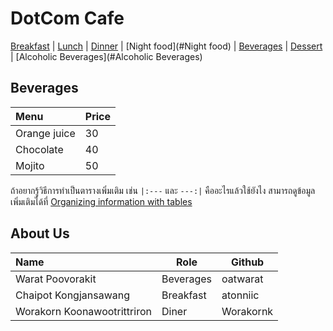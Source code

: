 # DotCom Cafe

[Breakfast](#Breakfast) | [Lunch](#Lunch) | [Dinner](#Dinner) | [Night food](#Night food) | [Beverages](#Beverages) | [Dessert](#Dessert) | [Alcoholic Beverages](#Alcoholic Beverages)

## Beverages 

| Menu                 | Price|
|:-------------------------|----------|
| Orange juice               | 30    |
| Chocolate              |  40     |
| Mojito               | 50      |


ถ้าอยากรู้วิธีการทำเป็นตารางเพิ่มเติม เช่น `|:---` และ `---:|` คืออะไรแล้วใช้ยังไง สามารถดูข้อมูลเพิ่มเติมได้ที่ [Organizing information with tables](https://docs.github.com/en/get-started/writing-on-github/working-with-advanced-formatting/organizing-information-with-tables)   



## About Us

| Name      | Role      | Github          |
|:----------|-----------|-----------------|
| Warat Poovorakit | Beverages | oatwarat |
| Chaipot Kongjansawang | Breakfast | atonniic |
| Worakorn Koonawootrittriron | Diner | Worakornk |

